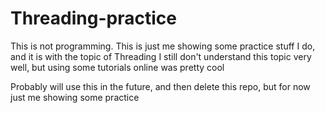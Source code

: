 # Threading-practice
This is not programming. This is just me showing some practice stuff I do, and it is with the topic of Threading 
I still don't understand this topic very well, but using some tutorials online was pretty cool 

Probably will use this in the future, and then delete this repo, but for now just me showing some practice

